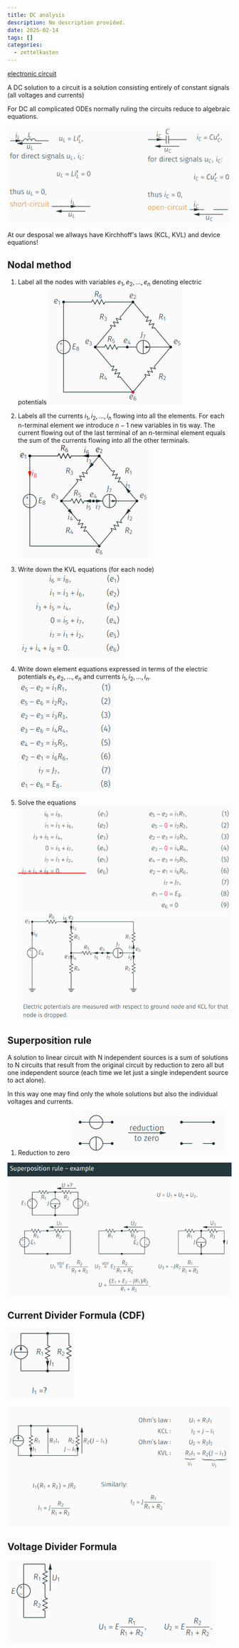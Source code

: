 ```yaml
---
title: DC analysis
description: No description provided.
date: 2025-02-14
tags: []
categories:
  - zettelkasten
---
```


[electronic circuit](electronic%20circuit)

A DC solution to a circuit is a solution consisting entirely of constant signals (all voltages and currents)

For DC all complicated ODEs normally ruling the circuits reduce to algebraic equations.

![Pasted image 20221028102718](attachments/Pasted%20image%2020221028102718.png)

At our desposal we allways have Kirchhoff's laws (KCL, KVL) and device equations!

## Nodal method

1. Label all the nodes with variables $e_1,e_2,...,e_n$ denoting electric potentials
![Pasted image 20221028103037](attachments/Pasted%20image%2020221028103037.png)
2. Labels all the currents $i_1,i_2,...,i_n$ flowing into all the elements. For each n-terminal element we introduce $n-1$ new variables in tis way.
The current flowing out of the last terminal of an n-terminal element equals the sum of the currents flowing into all the other terminals.
![Pasted image 20221028103400](attachments/Pasted%20image%2020221028103400.png)
3. Write down the KVL equations (for each node)
![Pasted image 20221028103621](attachments/Pasted%20image%2020221028103621.png)

4. Write down element equations expressed in terms of the electric potentials $e_1,e_2,...,e_n$ and currents $i_1,i_2,...,i_n$.
![Pasted image 20221028103829](attachments/Pasted%20image%2020221028103829.png)

5. Solve the equations
![Pasted image 20221028104024](attachments/Pasted%20image%2020221028104024.png)
![Pasted image 20221028103950](attachments/Pasted%20image%2020221028103950.png)

## Superposition rule

A solution to linear circuit with N independent sources is a sum of solutions to N circuits that result from the original circuit by reduction to zero all but one independent source (each time we let just a single independent source to act alone).

In this way one may find only the whole solutions but also the individual voltages and currents.

1. Reduction to zero
![Pasted image 20221028104554](attachments/Pasted%20image%2020221028104554.png)

![Pasted image 20221028104649](attachments/Pasted%20image%2020221028104649.png)

## Current Divider Formula (CDF)

![Pasted image 20221028104844](attachments/Pasted%20image%2020221028104844.png)

![Pasted image 20221028104925](attachments/Pasted%20image%2020221028104925.png)

## Voltage Divider Formula

![Pasted image 20221028105009](attachments/Pasted%20image%2020221028105009.png)
